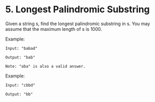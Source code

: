 # 5. Longest Palindromic Substring

Given a string s, find the longest palindromic substring in s. You may assume that the maximum length of s is 1000.

Example:
```
Input: "babad"

Output: "bab"

Note: "aba" is also a valid answer.

```
Example:
```
Input: "cbbd"

Output: "bb"
```